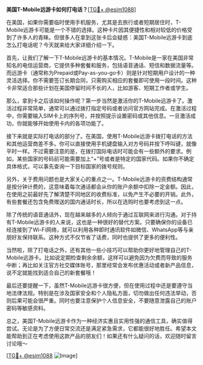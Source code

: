 **美国T-Mobile远游卡如何打电话？**[[TG💪+ @esim1088](https://t.me/s/esim1088)]

在美国，如果你需要临时使用手机服务，尤其是去旅行或者短期居住时，T-Mobile远游卡可能是一个不错的选择。这种卡片因其便捷性和相对较低的价格受到了许多人的青睐。但很多人在拿到这张卡后会疑惑：美国T-Mobile远游卡到底怎么打电话呢？今天就来给大家详细介绍一下。

首先，让我们了解一下T-Mobile远游卡的基本情况。T-Mobile是一家在美国非常知名的电信运营商，它提供多种套餐和服务，包括语音通话、短信和数据流量等。而远游卡（通常称为Prepaid或Pay-as-you-go卡）则是针对短期用户设计的一种灵活选择。你不需要签订长期合同，只需购买相应的套餐即可使用一段时间。这种卡非常适合那些计划在美国停留时间不长的人，比如游客、短期工作者或学生。

那么，拿到卡之后该如何操作呢？第一步当然是激活你的T-Mobile远游卡了。激活过程非常简单，通常可以通过拨打指定号码或者访问官方网站完成。在激活过程中，你需要输入SIM卡上的序列号，并按照提示设置密码或其他信息。一旦激活成功，你就能够开始使用卡内的各项功能了。

接下来就是实际打电话的部分了。在美国，使用T-Mobile远游卡拨打电话的方法和其他运营商差不多。你可以直接使用手机键盘输入对方号码并按下呼叫键，就像平时一样。不过需要注意的是，在拨打国际电话时可能会有一些额外的要求。例如，某些国家的号码前可能需要加上“+”号或者是特定的国家代码。如果你不确定具体格式，可以事先查询一下目标国家的拨号规则。

另外，关于费用问题也是大家关心的重点之一。T-Mobile远游卡的资费结构通常是按分钟计费的，这意味着每次通话都会从你的账户余额中扣除一定金额。因此，在使用之前最好先了解清楚不同地区的收费标准，以免产生不必要的开销。此外，有些套餐还包含免费赠送的国内通话时长，所以在选购时也要考虑到这一点。

除了传统的语音通话外，现在越来越多的人倾向于通过互联网来进行沟通。对于持有T-Mobile远游卡的人来说，这也是一种很好的替代方案。只要确保你的设备已经连接到了Wi-Fi网络，就可以利用各种即时通讯软件如微信、WhatsApp等与亲朋好友保持联系。这种方式不仅节省了话费，同时也提供了更多的便利性。

当然啦，除了打电话之外，还有其他一些小技巧可以帮助你更好地管理自己的T-Mobile远游卡。比如说定期检查剩余余额，这样可以避免因为欠费而导致的服务中断；再比如关注官方社交媒体账号，那里经常会发布优惠活动或者新产品信息，说不定就能找到适合自己的新套餐哦！

最后还要提醒一下，虽然T-Mobile远游卡很方便，但在使用过程中还是要遵守当地法律法规。特别是在涉及国家安全和个人隐私方面，切勿做出任何违法举动，否则后果可能会很严重。同时也要注意保护个人信息安全，不要随意泄露自己的账户密码等敏感资料。

总之，美国T-Mobile远游卡作为一种经济实惠且实用性强的通信工具，确实值得尝试。无论是为了方便日常交流还是满足紧急需求，它都能很好地胜任。希望本文能帮助到正在考虑使用这款产品的朋友们！如果还有什么疑问的话，欢迎随时留言讨论哦～

[[TG💪+ @esim1088](https://t.me/s/esim1088) ![Image](https://i.postimg.cc/4NQfJmqS/Snipaste-2025-05-13-00-14-12.png)]